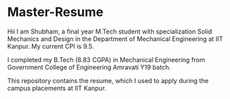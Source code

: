 # Master-Resume

Hii I am Shubham, a final year M.Tech student with specialization Solid Mechanics and Design in the Department of Mechanical Engineering at IIT Kanpur. My current CPI is 9.5.

I completed my B.Tech (8.83 CGPA) in Mechanical Engineering from Government College of Engineering Amravati Y19 batch.

This repository contains the resume, which I used to apply during the campus placements at IIT Kanpur.
